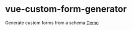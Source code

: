 # vue-custom-form-generator
Generate custom forms from a  schema
[Demo](https://sunzeroq.github.io/Vue-form-generator/index.html)
